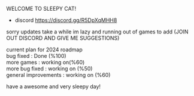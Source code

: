  WELCOME TO SLEEPY CAT!<br>

- discord https://discord.gg/R5DpXqMHH8<br>

sorry updates take a while im lazy and running out of games to add (JOIN OUT DISCORD AND GIVE ME SUGGESTIONS)<br>

current plan for 2024 roadmap<br>
bug fixed : Done (%100)<br>
more games : working on(%60)<br>
more bug fixed : working on (%50) <br>
general improvements : working on (%60)<br>

have a awesome and very sleepy day!<br>